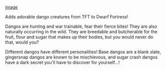 [image](https://github.com/lucydango/dangomod/assets/90605576/1d4043e8-f981-4317-84df-02500b2a8902)

Adds adorable dango creatures from TFT to Dwarf Fortress!

Dangos are hunting and war trainable, fear their fierce bites! They are also naturally occurring in the wild. They are breedable and butcherable for the fruit, flour and sugar that makes up their bodies, but you would never do that, would you?

Different dangos have different personalities! Base dangos are a blank slate, gingersnap dangos are known to be mischievous, and sugar crash dangos have a dark secret you'll have to discover for yourself...!
